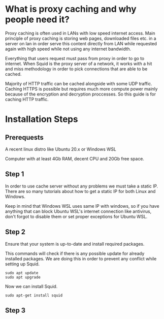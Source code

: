 # What is proxy caching and why people need it?

Proxy caching is often used in LANs with low speed internet access. Main principle of proxy caching is storing web pages, downloaded files etc. in a 
server on lan in order serve this content directly from LAN while requested again with high speed while not using any internet bandwidth.


Everything that users request must pass from proxy in order to
go to internet. When Squid is the proxy server of a network, it works with a hit and miss methodology in order to pick connections that are able to be cached.


Majority of HTTP traffic can be cached alongside with some UDP traffic. Caching HTTPS is possible but requires much more compute power mainly because of the encryption and decryption
proccesses. So this guide is for caching HTTP traffic.


# Installation Steps


## Prerequests

A recent linux distro like Ubuntu 20.x or Windows WSL

Computer with at least 4Gb RAM, decent CPU and 20Gb free space.


## Step 1

In order to use cache server without any problems we must take a static IP. There are so many tutorials about how to get a static IP for both
Linux and Windows. 


Keep in mind that Windows WSL uses same IP with windows, so if you have anything that can block Ubuntu WSL's internet connection like antivirus,
don't forgot to disable them or set proper exceptions for Ubuntu WSL.


## Step 2
Ensure that your system is up-to-date and install required packages.

This commands will check if there is any possible update for already installed packages. We are doing this in order to prevent any conflict
while setting up Squid.


```
sudo apt update 
sudo apt upgrade
```


Now we can install Squid.


```
sudo apt-get install squid
```

## Step 3




